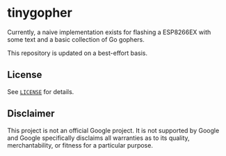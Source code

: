 # tinygopher

Currently, a naive implementation exists for flashing
a ESP8266EX with some text and a basic collection of Go
gophers.

This repository is updated on a best-effort basis.

## License

See [`LICENSE`](LICENSE) for details.

## Disclaimer

This project is not an official Google project. It is not supported by
Google and Google specifically disclaims all warranties as to its quality,
merchantability, or fitness for a particular purpose.
